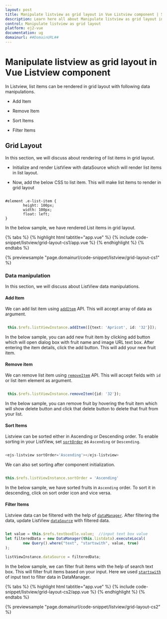 ```yaml
---
layout: post
title: Manipulate listview as grid layout in Vue Listview component | Syncfusion
description: Learn here all about Manipulate listview as grid layout in Syncfusion Vue Listview component of Syncfusion Essential JS 2 and more.
control: Manipulate listview as grid layout 
platform: ej2-vue
documentation: ug
domainurl: ##DomainURL##
---
```


# Manipulate listview as grid layout in Vue Listview component

In Listview, list items can be rendered in grid layout with following data manipulations.

* Add Item

* Remove Item

* Sort Items

* Filter Items

## Grid Layout

In this section, we will discuss about rendering of list items in grid layout.

* Initialize and render ListView with dataSource which will render list items in list layout.

* Now, add the below CSS to list item. This will make list items to render in grid layout

```

#element .e-list-item {
        height: 100px;
        width: 100px;
        float: left;
}

```

In the below sample, we have rendered List items in grid layout.

{% tabs %}
{% highlight html tabtitle="app.vue" %}
{% include code-snippet/listview/grid-layout-cs1/app.vue %}
{% endhighlight %}
{% endtabs %}
        
{% previewsample "page.domainurl/code-snippet/listview/grid-layout-cs1" %}

### Data manipulation

In this section, we will discuss about ListView data manipulations.

#### Add Item

We can add list item using [`addItem`](https://ej2.syncfusion.com/vue/documentation/api/list-view/#additem) API. This will accept array of data as argument.

```ts

 this.$refs.listViewInstance.addItem([{text: 'Apricot', id: '32'}]);

```

In the below sample, you can add new fruit item by clicking add button which will open dialog box with fruit name and image URL text box. After entering the item details, click the add button. This will add your new fruit item.

#### Remove item

We can remove list item using [`removeItem`](https://ej2.syncfusion.com/vue/documentation/api/list-view/#removeitem) API. This will accept fields with `id` or list item element as argument.

```ts

 this.$refs.listViewInstance.removeItem({id: '32'});

```

In the below sample, you can remove fruit by hovering the fruit item which will show delete button and click that delete button to delete that fruit from your list.

#### Sort Items

Listview can be sorted either in Ascending or Descending order. To enable sorting in your ListView, set [`sortOrder`](https://ej2.syncfusion.com/vue/documentation/api/list-view/#sortorder) as `Ascending` or `Descending`.

```ts

<ejs-listview sortOrder='Ascending'></ejs-listview>

```

We can also set sorting after component initialization.

```ts

this.$refs.listViewInstance.sortOrder = 'Ascending'

```

In the below sample, we have sorted fruits in `Ascending` order. To sort it in descending, click on sort order icon and vice versa.

#### Filter Items

Listview data can be filtered with the help of [`dataManager`](https://ej2.syncfusion.com/vue/documentation/data/getting-started/). After filtering the data, update ListView [`dataSource`](https://ej2.syncfusion.com/vue/documentation/api/list-view/#datasource) with filtered data.

```ts

let value = this.$refs.textboxEle.value;  //input text box value
let filteredData = new DataManager(this.listdata).executeLocal(
        new Query().where("text", "startswith", value, true)
);

listViewInstance.dataSource = filteredData;

```

In the below sample, we can filter fruit items with the help of search text box. This will filter fruit items based on your input. Here we used [`startswith`](https://ej2.syncfusion.com/documentation/data/querying/?no-cache=1#filter-operators) of input text to filter data in DataManager.

{% tabs %}
{% highlight html tabtitle="app.vue" %}
{% include code-snippet/listview/grid-layout-cs2/app.vue %}
{% endhighlight %}
{% endtabs %}
        
{% previewsample "page.domainurl/code-snippet/listview/grid-layout-cs2" %}

